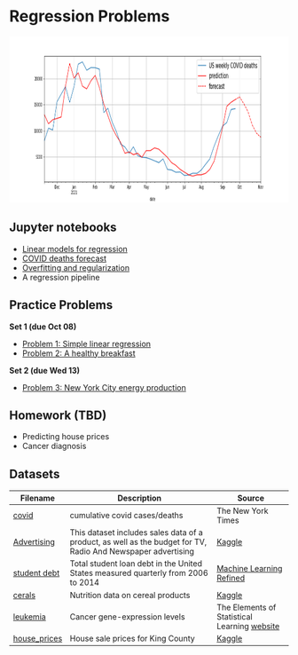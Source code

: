 # Regression Problems

<img src="covid.png" height="300" width = "1300">


## Jupyter notebooks

- [Linear models for regression](https://github.com/um-perez-alvaro/Data-Science-Practice/blob/master/Jupyter%20Notebooks/Regression/notebooks/Linear%20Regression.ipynb)
- [COVID deaths forecast](https://nbviewer.org/github/um-perez-alvaro/Data-Science-Practice/blob/master/Jupyter%20Notebooks/Regression/notebooks/covid.ipynb)
- [Overfitting and regularization](https://github.com/um-perez-alvaro/Data-Science-Practice/blob/master/Jupyter%20Notebooks/Regression/notebooks/Regularization.ipynb)
- A regression pipeline

## Practice Problems

**Set 1 (due Oct 08)**
- [Problem 1: Simple linear regression](https://nbviewer.jupyter.org/github/um-perez-alvaro/Data-Science-Practice/blob/master/Jupyter%20Notebooks/Regression/practice%20problems/Problem%20I.ipynb)
- [Problem 2: A healthy breakfast](https://nbviewer.jupyter.org/github/um-perez-alvaro/Data-Science-Practice/blob/master/Jupyter%20Notebooks/Regression/practice%20problems/Problem%20II%20.ipynb)

**Set 2 (due Wed 13)**
- [Problem 3: New York City energy production](https://github.com/um-perez-alvaro/Data-Science-Practice/blob/master/Jupyter%20Notebooks/Regression/practice%20problems/Problem%20III%20.ipynb)

## Homework (TBD)
- Predicting house prices
- Cancer diagnosis


## Datasets

Filename | Description |  Source
--- | --- |  --- 
[covid](https://raw.githubusercontent.com/nytimes/covid-19-data/master/us.csv) | cumulative covid cases/deaths | The New York Times |
[Advertising](https://raw.githubusercontent.com/um-perez-alvaro/Data-Science-Practice/master/Data/Advertising.csv)  | This dataset includes sales data of a product, as well as the budget for TV, Radio And Newspaper advertising | [Kaggle](https://www.kaggle.com/thorgodofthunder/tvradionewspaperadvertising)
[student debt](https://raw.githubusercontent.com/um-perez-alvaro/Data-Science-Theory/master/Data/student%20debt.csv) | Total student loan debt in the United States measured quarterly from 2006 to 2014 | [Machine Learning Refined](https://github.com/nrchade/mlrefined)
[cerals](https://raw.githubusercontent.com/um-perez-alvaro/Data-Science-Theory/master/Data/cereals.csv) | Nutrition data on cereal products | [Kaggle](https://www.kaggle.com/crawford/80-cereals)
[leukemia](https://raw.githubusercontent.com/um-perez-alvaro/Data-Science-Practice/master/Data/leukemia.csv) | Cancer gene-expression levels | The Elements of Statistical Learning [website](https://web.stanford.edu/~hastie/ElemStatLearn/) 
[house_prices](https://raw.githubusercontent.com/um-perez-alvaro/Data-Science-Practice/master/Data/kc_house_data.csv) | House sale prices for King County | [Kaggle](https://www.kaggle.com/harlfoxem/housesalesprediction)
